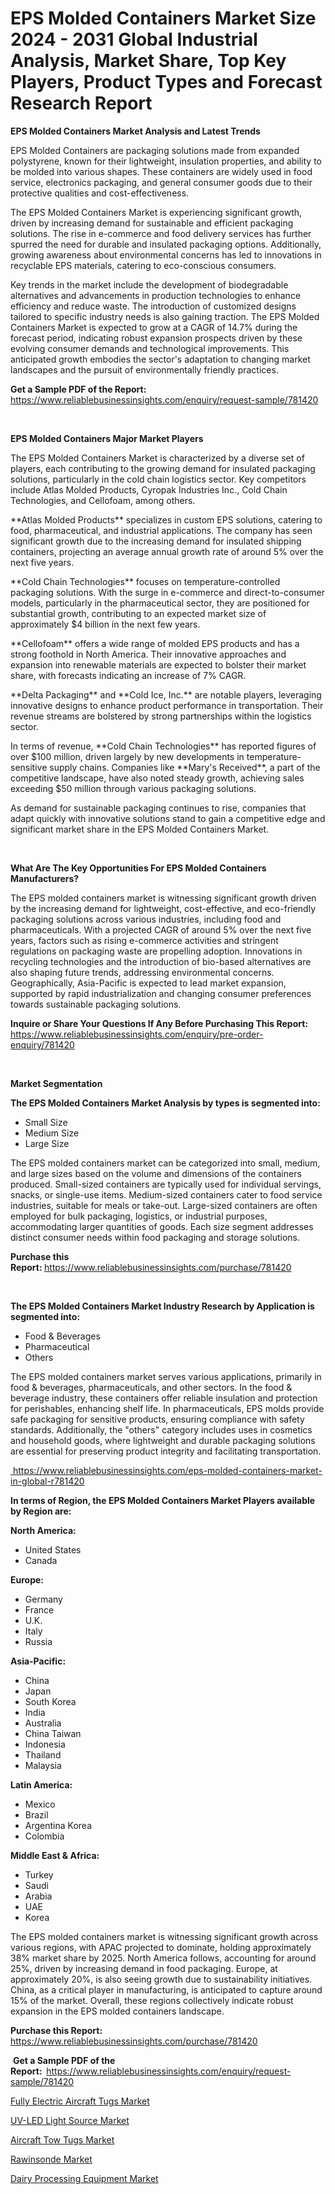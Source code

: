 <p><h1>EPS Molded Containers Market Size 2024 - 2031 Global Industrial Analysis, Market Share, Top Key Players, Product Types and Forecast Research Report</h1></p><p><strong>EPS Molded Containers Market Analysis and Latest Trends</strong></p>
<p><p>EPS Molded Containers are packaging solutions made from expanded polystyrene, known for their lightweight, insulation properties, and ability to be molded into various shapes. These containers are widely used in food service, electronics packaging, and general consumer goods due to their protective qualities and cost-effectiveness. </p><p>The EPS Molded Containers Market is experiencing significant growth, driven by increasing demand for sustainable and efficient packaging solutions. The rise in e-commerce and food delivery services has further spurred the need for durable and insulated packaging options. Additionally, growing awareness about environmental concerns has led to innovations in recyclable EPS materials, catering to eco-conscious consumers.</p><p>Key trends in the market include the development of biodegradable alternatives and advancements in production technologies to enhance efficiency and reduce waste. The introduction of customized designs tailored to specific industry needs is also gaining traction. The EPS Molded Containers Market is expected to grow at a CAGR of 14.7% during the forecast period, indicating robust expansion prospects driven by these evolving consumer demands and technological improvements. This anticipated growth embodies the sector's adaptation to changing market landscapes and the pursuit of environmentally friendly practices.</p></p>
<p><strong>Get a Sample PDF of the Report:&nbsp;</strong> <a href="https://www.reliablebusinessinsights.com/enquiry/request-sample/781420?utm_campaign=96&utm_medium=2&utm_source=Github&utm_content=ia&utm_term=15102024&utm_id=eps-molded-containers">https://www.reliablebusinessinsights.com/enquiry/request-sample/781420</a></p>
<p>&nbsp;</p>
<p><strong>EPS Molded Containers Major Market Players</strong></p>
<p><p>The EPS Molded Containers Market is characterized by a diverse set of players, each contributing to the growing demand for insulated packaging solutions, particularly in the cold chain logistics sector. Key competitors include Atlas Molded Products, Cyropak Industries Inc., Cold Chain Technologies, and Cellofoam, among others.</p><p>**Atlas Molded Products** specializes in custom EPS solutions, catering to food, pharmaceutical, and industrial applications. The company has seen significant growth due to the increasing demand for insulated shipping containers, projecting an average annual growth rate of around 5% over the next five years.</p><p>**Cold Chain Technologies** focuses on temperature-controlled packaging solutions. With the surge in e-commerce and direct-to-consumer models, particularly in the pharmaceutical sector, they are positioned for substantial growth, contributing to an expected market size of approximately $4 billion in the next few years.</p><p>**Cellofoam** offers a wide range of molded EPS products and has a strong foothold in North America. Their innovative approaches and expansion into renewable materials are expected to bolster their market share, with forecasts indicating an increase of 7% CAGR.</p><p>**Delta Packaging** and **Cold Ice, Inc.** are notable players, leveraging innovative designs to enhance product performance in transportation. Their revenue streams are bolstered by strong partnerships within the logistics sector.</p><p>In terms of revenue, **Cold Chain Technologies** has reported figures of over $100 million, driven largely by new developments in temperature-sensitive supply chains. Companies like **Mary's Received**, a part of the competitive landscape, have also noted steady growth, achieving sales exceeding $50 million through various packaging solutions.</p><p>As demand for sustainable packaging continues to rise, companies that adapt quickly with innovative solutions stand to gain a competitive edge and significant market share in the EPS Molded Containers Market.</p></p>
<p>&nbsp;</p>
<p><strong>What Are The Key Opportunities For EPS Molded Containers Manufacturers?</strong></p>
<p><p>The EPS molded containers market is witnessing significant growth driven by the increasing demand for lightweight, cost-effective, and eco-friendly packaging solutions across various industries, including food and pharmaceuticals. With a projected CAGR of around 5% over the next five years, factors such as rising e-commerce activities and stringent regulations on packaging waste are propelling adoption. Innovations in recycling technologies and the introduction of bio-based alternatives are also shaping future trends, addressing environmental concerns. Geographically, Asia-Pacific is expected to lead market expansion, supported by rapid industrialization and changing consumer preferences towards sustainable packaging solutions.</p></p>
<p><strong>Inquire or Share Your Questions If Any Before Purchasing This Report:</strong> <a href="https://www.reliablebusinessinsights.com/enquiry/pre-order-enquiry/781420?utm_campaign=96&utm_medium=2&utm_source=Github&utm_content=ia&utm_term=15102024&utm_id=eps-molded-containers">https://www.reliablebusinessinsights.com/enquiry/pre-order-enquiry/781420</a></p>
<p>&nbsp;</p>
<p><strong>Market Segmentation</strong></p>
<p><strong>The EPS Molded Containers Market Analysis by types is segmented into:</strong></p>
<p><ul><li>Small Size</li><li>Medium Size</li><li>Large Size</li></ul></p>
<p><p>The EPS molded containers market can be categorized into small, medium, and large sizes based on the volume and dimensions of the containers produced. Small-sized containers are typically used for individual servings, snacks, or single-use items. Medium-sized containers cater to food service industries, suitable for meals or take-out. Large-sized containers are often employed for bulk packaging, logistics, or industrial purposes, accommodating larger quantities of goods. Each size segment addresses distinct consumer needs within food packaging and storage solutions.</p></p>
<p><strong>Purchase this Report:&nbsp;</strong><a href="https://www.reliablebusinessinsights.com/purchase/781420?utm_campaign=96&utm_medium=2&utm_source=Github&utm_content=ia&utm_term=15102024&utm_id=eps-molded-containers">https://www.reliablebusinessinsights.com/purchase/781420</a></p>
<p>&nbsp;</p>
<p><strong>The EPS Molded Containers Market Industry Research by Application is segmented into:</strong></p>
<p><ul><li>Food & Beverages</li><li>Pharmaceutical</li><li>Others</li></ul></p>
<p><p>The EPS molded containers market serves various applications, primarily in food & beverages, pharmaceuticals, and other sectors. In the food & beverage industry, these containers offer reliable insulation and protection for perishables, enhancing shelf life. In pharmaceuticals, EPS molds provide safe packaging for sensitive products, ensuring compliance with safety standards. Additionally, the "others" category includes uses in cosmetics and household goods, where lightweight and durable packaging solutions are essential for preserving product integrity and facilitating transportation.</p></p>
<p><a href="https://www.reliablebusinessinsights.com/eps-molded-containers-market-in-global-r781420?utm_campaign=96&utm_medium=2&utm_source=Github&utm_content=ia&utm_term=15102024&utm_id=eps-molded-containers">&nbsp;https://www.reliablebusinessinsights.com/eps-molded-containers-market-in-global-r781420</a></p>
<p><strong>In terms of Region, the EPS Molded Containers Market Players available by Region are:</strong></p>
<p>
    <p> <strong> North America: </strong>
        <ul>
            <li>United States</li>
            <li>Canada</li>
        </ul>
        </p> 
    <p> <strong> Europe: </strong>
        <ul>
            <li>Germany</li>
            <li>France</li>
            <li>U.K.</li>
            <li>Italy</li>
            <li>Russia</li>
        </ul>
        </p> 
    <p> <strong> Asia-Pacific: </strong>
        <ul>
            <li>China</li>
            <li>Japan</li>
            <li>South Korea</li>
            <li>India</li>
            <li>Australia</li>
            <li>China Taiwan</li>
            <li>Indonesia</li>
            <li>Thailand</li>
            <li>Malaysia</li>
        </ul>
        </p> 
    <p> <strong> Latin America: </strong>
        <ul>
            <li>Mexico</li>
            <li>Brazil</li>
            <li>Argentina Korea</li>
            <li>Colombia</li>
        </ul>
        </p> 
    <p> <strong> Middle East & Africa: </strong>
        <ul>
            <li>Turkey</li>
            <li>Saudi</li>
            <li>Arabia</li>
            <li>UAE</li>
            <li>Korea</li>
        </ul>
    </p>
    </p>
<p><p>The EPS molded containers market is witnessing significant growth across various regions, with APAC projected to dominate, holding approximately 38% market share by 2025. North America follows, accounting for around 25%, driven by increasing demand in food packaging. Europe, at approximately 20%, is also seeing growth due to sustainability initiatives. China, as a critical player in manufacturing, is anticipated to capture around 15% of the market. Overall, these regions collectively indicate robust expansion in the EPS molded containers landscape.</p></p>
<p><strong>Purchase this Report: </strong><a href="https://www.reliablebusinessinsights.com/purchase/781420?utm_campaign=96&utm_medium=2&utm_source=Github&utm_content=ia&utm_term=15102024&utm_id=eps-molded-containers">https://www.reliablebusinessinsights.com/purchase/781420</a></p>
<p>&nbsp;<strong>Get a Sample PDF of the Report:&nbsp;&nbsp;</strong><a href="https://www.reliablebusinessinsights.com/enquiry/request-sample/781420?utm_campaign=96&utm_medium=2&utm_source=Github&utm_content=ia&utm_term=15102024&utm_id=eps-molded-containers">https://www.reliablebusinessinsights.com/enquiry/request-sample/781420</a></p>
<p><strong></strong></p>
<p><p><a href="https://www.linkedin.com/pulse/fully-electric-aircraft-tugs-sector-surge-142-growth-mlm9e?trk=public_post_embed_feed-article-content&utm_campaign=96&utm_medium=2&utm_source=Github&utm_content=ia&utm_term=15102024&utm_id=eps-molded-containers">Fully Electric Aircraft Tugs Market</a></p><p><a href="https://github.com/jennyt6m/Market-Research-Report-List-1/blob/main/uv-led-light-source-market.md?utm_campaign=96&utm_medium=2&utm_source=Github&utm_content=ia&utm_term=15102024&utm_id=eps-molded-containers">UV-LED Light Source Market</a></p><p><a href="https://www.linkedin.com/pulse/analyzing-global-aircraft-tow-tugs-market-growth-prospects-efaee?trk=public_post_embed_feed-article-content&utm_campaign=96&utm_medium=2&utm_source=Github&utm_content=ia&utm_term=15102024&utm_id=eps-molded-containers">Aircraft Tow Tugs Market</a></p><p><a href="https://issuu.com/reportprime-2/docs/rawinsonde-market-size-2030.pptx_ea426c36c6920d?utm_campaign=96&utm_medium=2&utm_source=Github&utm_content=ia&utm_term=15102024&utm_id=eps-molded-containers">Rawinsonde Market</a></p><p><a href="https://issuu.com/reportprime-2/docs/dairy-processing-equipment-market-s_3d42619750bef7?utm_campaign=96&utm_medium=2&utm_source=Github&utm_content=ia&utm_term=15102024&utm_id=eps-molded-containers">Dairy Processing Equipment Market</a></p></p>